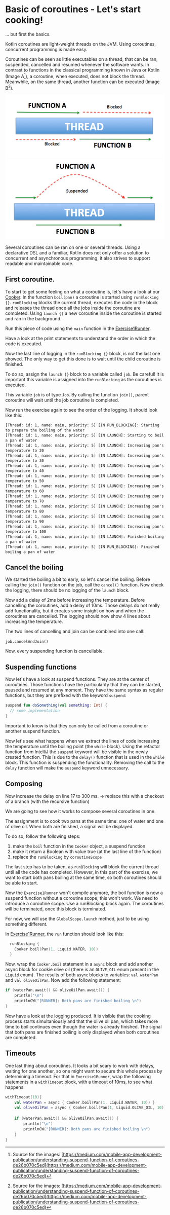 # Basic of coroutines - Let's start cooking!
... but first the basics.

Kotlin coroutines are light-weight threads on the JVM. Using coroutines, concurrent programming is made easy.

Coroutines can be seen as little executables on a thread, that can be ran, suspended, cancelled and resumed whenever the software wants.
In contrast to functions in the classical programming known in Java or Kotlin (Image A[^1]), a coroutine, when executed, does not block the thread. Meanwhile, on the same thread, another function can be executed (Image B[^1]).

![Image A: "classical functions"](./images/classical_functions_on_thread.png)
![Image B: "coroutine functions"](./images/suspend_functions_on_thread.png)


Several coroutines can be ran on one or several threads. Using a declarative DSL and a familiar, Kotlin does not only offer a solution to concurrent and asynchronous programming, it also strives to support readable and maintainable code.

## First coroutine.

To start to get some feeling on what a coroutine is, let's have a look at our [Cooker](../src/main/kotlin/nl/openvalue/paulienvanalst/kotlin/coroutines/workshop/kitchen/Cook.kt).
In the function `boil(pan)` a coroutine is started using `runBlocking {}`. `runBlocking` blocks the current thread, executes the code in the block and releases the thread once all the jobs inside the coroutine are completed.
Using `launch {}` a new coroutine inside the coroutine is started and ran in the background.

Run this piece of code using the `main` function in the [Exercise1Runner](./../src/main/kotlin/nl/openvalue/paulienvanalst/kotlin/coroutines/workshop/runners/Exercise1Runner.kt).

Have a look at the print statements to understand the order in which the code is executed.

Now the last line of logging in the `runBlocking {}` block, is not the last one showed. The only way to get this done is to wait until the child coroutine is finished. 

To do so, assign the `launch {}` block to a variable called `job`. 
Be careful! It is important this variable is assigned into the `runBlocking` as the coroutines is executed.

This variable `job` is of type `Job`.
By calling the function `join()`, parent coroutine will wait until the job coroutine is completed. 

Now run the exercise again to see the order of the logging. It should look like this:

```text
[Thread: id: 1, name: main, priority: 5] [IN RUN_BLOCKING]: Starting to prepare the boiling of the water
[Thread: id: 1, name: main, priority: 5] [IN LAUNCH]: Starting to boil a pan of water
[Thread: id: 1, name: main, priority: 5] [IN LAUNCH]: Increasing pan's temperature to 20
[Thread: id: 1, name: main, priority: 5] [IN LAUNCH]: Increasing pan's temperature to 30
[Thread: id: 1, name: main, priority: 5] [IN LAUNCH]: Increasing pan's temperature to 40
[Thread: id: 1, name: main, priority: 5] [IN LAUNCH]: Increasing pan's temperature to 50
[Thread: id: 1, name: main, priority: 5] [IN LAUNCH]: Increasing pan's temperature to 60
[Thread: id: 1, name: main, priority: 5] [IN LAUNCH]: Increasing pan's temperature to 70
[Thread: id: 1, name: main, priority: 5] [IN LAUNCH]: Increasing pan's temperature to 80
[Thread: id: 1, name: main, priority: 5] [IN LAUNCH]: Increasing pan's temperature to 90
[Thread: id: 1, name: main, priority: 5] [IN LAUNCH]: Increasing pan's temperature to 100
[Thread: id: 1, name: main, priority: 5] [IN LAUNCH]: Finished boiling a pan of water
[Thread: id: 1, name: main, priority: 5] [IN RUN_BLOCKING]: Finished boiling a pan of water
```

## Cancel the boiling

We started the boiling a bit to early, so let's cancel the boiling.
Before calling the `join()` function on the job, call the `cancel()` function. Now check the logging, there should be no logging of the `launch` block.

Now add a delay of 2ms before increasing the temperature. Before cancelling the coroutines, add a delay of 10ms. 
Those delays do not really add functionality, but it creates some insight on how and when the coroutines are cancelled.
The logging should now show 4 lines about increasing the temperature.

The two lines of cancelling and join can be combined into one call:

`job.cancelAndJoin()`

Now, every suspending function is cancellable.

## Suspending functions

Now let's have a look at suspend functions. They are at the center of coroutines. Those functions have the particularity that they can be started, paused and resumed at any moment.
They have the same syntax as regular functions, but they are prefixed with the keyword `suspend`:

```kotlin
suspend fun doSomething(val something: Int) {
  // some implementation
}
```

Important to know is that they can only be called from a coroutine or another suspend function.

Now let's see what happens when we extract the lines of code increasing the temperature until the boiling point (the `while` block). Using the refactor function from IntelliJ the `suspend` keyword will be visible in the newly created function.
This is due to the `delay()` function that is used in the `while` block. This function is suspending the functionality. Removing the call to the `delay` function will make the `suspend` keyword unnecessary.

## Composing

Now increase the delay on line 17 to 300 ms. -> replace this with a checkout of a branch (with the recursive function)

We are going to see how it works to compose several coroutines in one. 

The assignment is to cook two pans at the same time: one of water and one of olive oil. When both are finished, a signal will be displayed.

To do so, follow the following steps:
 1. make the `boil` function in the `Cooker` object, a suspend function
 2. make it return a Boolean with value true (at the last line of the function)
 2. replace the `runBlocking` by `coroutineScope`
 
The last step has to be taken, as `runBlocking` will block the current thread until all the code has completed. However, in this part of the exercise, we want to start both pans boiling at the same time, so both coroutines should be able to start.
 
Now the `Exercise1Runner` won't compile anymore, the boil function is now a suspend function without a coroutine scope, this won't work. We need to introduce a coroutine scope.
Use a runBlocking block again. The coroutines will be terminated, once this block is terminated.

For now, we will use the `GlobalScope.launch` method, just to be using something different.

In [Exercise1Runner](./../src/main/kotlin/nl/openvalue/paulienvanalst/kotlin/coroutines/workshop/runners/Exercise1Runner.kt), the `run` function should look like this:

```kotlin
  runBlocking {
    Cooker.boil(Pan(1, Liquid.WATER, 10))
  }
```

Now, wrap the `Cooker.boil` statement in a `async` block and add another async block for cookie olive oil (there is an `OLIVE_OIL` enum present in the `Liquid` enum).
The results of both `async` blocks to variables: `val waterPan` and `val oliveOilPan`.
Now add the following statement:

```kotlin
if (waterPan.await() && oliveOilPan.await()) {
    println("\n")
    printlnCW("[RUNNER]: Both pans are finished boiling \n")
}
```

Now have a look at the logging produced. It is visible that the cooking process starts simultaniously and that the olive oil pan, which takes more time to boil continues even though the water is already finished.
The signal that both pans are finished boiling is only displayed when both coroutines are completed.

## Timeouts

One last thing about coroutines. It looks a bit scary to work with delays, waiting for one another, so one might want to secure this whole process by determining a timeout.
For that in `Exercise1Runner`, wrap the following statements in a `withTimeout` block, with a timeout of 10ms, to see what happens:
```kotlin
withTimeout(10){
    val waterPan = async { Cooker.boil(Pan(1, Liquid.WATER, 10)) }
    val oliveOilPan = async { Cooker.boil(Pan(1, Liquid.OLIVE_OIL, 10)) }
    
    if (waterPan.await() && oliveOilPan.await()) {
        println("\n")
        printlnCW("[RUNNER]: Both pans are finished boiling \n")
    }
}
```

[^1]: Source for the images: [https://medium.com/mobile-app-development-publication/understanding-suspend-function-of-coroutines-de26b070c5ed](https://medium.com/mobile-app-development-publication/understanding-suspend-function-of-coroutines-de26b070c5ed)
